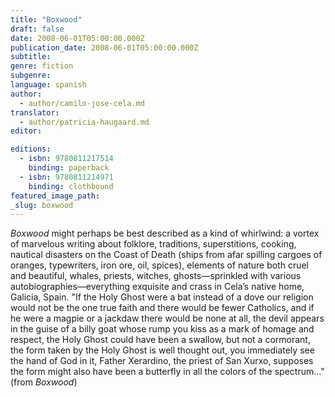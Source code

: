 ```yaml
---
title: "Boxwood"
draft: false
date: 2008-06-01T05:00:00.000Z
publication_date: 2008-06-01T05:00:00.000Z
subtitle:
genre: fiction
subgenre:
language: spanish
author:
  - author/camilo-jose-cela.md
translator:
  - author/patricia-haugaard.md
editor:

editions:
  - isbn: 9780811217514
    binding: paperback
  - isbn: 9780811214971
    binding: clothbound
featured_image_path:
_slug: boxwood
---
```


_Boxwood_ might perhaps be best described as a kind of whirlwind: a vortex of marvelous writing about folklore, traditions, superstitions, cooking, nautical disasters on the Coast of Death (ships from afar spilling cargoes of oranges, typewriters, iron ore, oil, spices), elements of nature both cruel and beautiful, whales, priests, witches, ghosts—sprinkled with various autobiographies—everything exquisite and crass in Cela’s native home, Galicia, Spain. "If the Holy Ghost were a bat instead of a dove our religion would not be the one true faith and there would be fewer Catholics, and if he were a magpie or a jackdaw there would be none at all, the devil appears in the guise of a billy goat whose rump you kiss as a mark of homage and respect, the Holy Ghost could have been a swallow, but not a cormorant, the form taken by the Holy Ghost is well thought out, you immediately see the hand of God in it, Father Xerardino, the priest of San Xurxo, supposes the form might also have been a butterfly in all the colors of the spectrum..." (from _Boxwood_)

